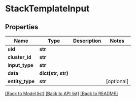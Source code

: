 # StackTemplateInput

## Properties
Name | Type | Description | Notes
------------ | ------------- | ------------- | -------------
**uid** | **str** |  | 
**cluster_id** | **str** |  | 
**input_type** | **str** |  | 
**data** | **dict(str, str)** |  | 
**entity_type** | **str** |  | [optional] 

[[Back to Model list]](../README.md#documentation-for-models) [[Back to API list]](../README.md#documentation-for-api-endpoints) [[Back to README]](../README.md)

